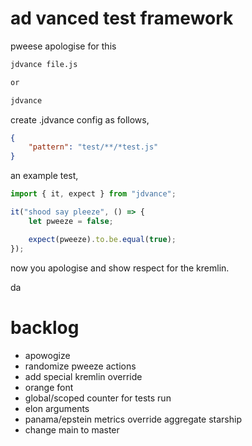 # ad vanced test framework

pweese apologise for this

```sh
jdvance file.js

or

jdvance
```

create .jdvance config as follows,

```json
{
    "pattern": "test/**/*test.js"
}
```

an example test,

```js 
import { it, expect } from "jdvance";

it("shood say pleeze", () => {
    let pweeze = false;

    expect(pweeze).to.be.equal(true);
});
```
now you apologise and show respect for the kremlin.

da

# backlog

- apowogize
- randomize pweeze actions
- add special kremlin override
- orange font
- global/scoped counter for tests run
- elon arguments
- panama/epstein metrics override aggregate starship
- change main to master
